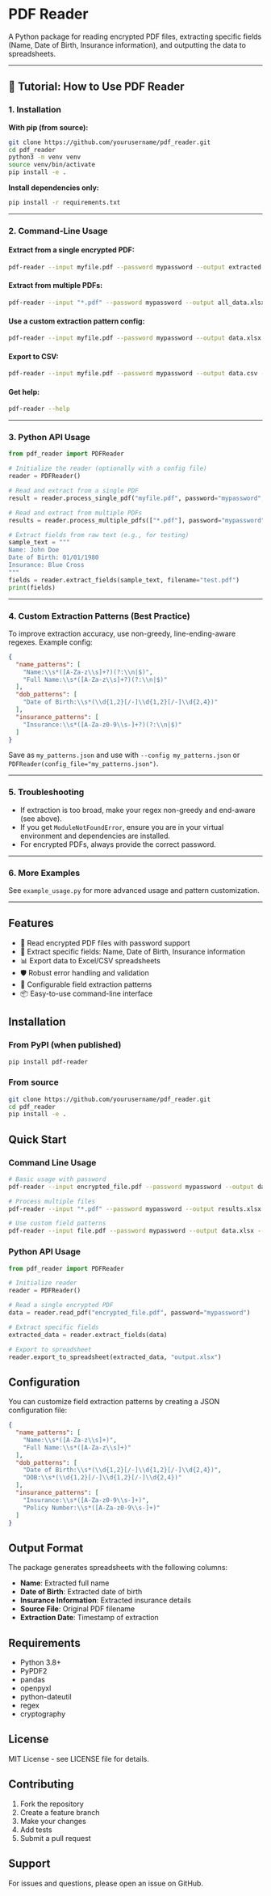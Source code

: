 # PDF Reader

A Python package for reading encrypted PDF files, extracting specific fields (Name, Date of Birth, Insurance information), and outputting the data to spreadsheets.

---

## 📖 Tutorial: How to Use PDF Reader

### 1. Installation

**With pip (from source):**
```bash
git clone https://github.com/yourusername/pdf_reader.git
cd pdf_reader
python3 -m venv venv
source venv/bin/activate
pip install -e .
```

**Install dependencies only:**
```bash
pip install -r requirements.txt
```

---

### 2. Command-Line Usage

#### **Extract from a single encrypted PDF:**
```bash
pdf-reader --input myfile.pdf --password mypassword --output extracted.xlsx
```

#### **Extract from multiple PDFs:**
```bash
pdf-reader --input "*.pdf" --password mypassword --output all_data.xlsx
```

#### **Use a custom extraction pattern config:**
```bash
pdf-reader --input myfile.pdf --password mypassword --output data.xlsx --config my_patterns.json
```

#### **Export to CSV:**
```bash
pdf-reader --input myfile.pdf --password mypassword --output data.csv --format csv
```

#### **Get help:**
```bash
pdf-reader --help
```

---

### 3. Python API Usage

```python
from pdf_reader import PDFReader

# Initialize the reader (optionally with a config file)
reader = PDFReader()

# Read and extract from a single PDF
result = reader.process_single_pdf("myfile.pdf", password="mypassword", output_file="output.xlsx")

# Read and extract from multiple PDFs
results = reader.process_multiple_pdfs(["*.pdf"], password="mypassword", output_file="all_data.xlsx")

# Extract fields from raw text (e.g., for testing)
sample_text = """
Name: John Doe
Date of Birth: 01/01/1980
Insurance: Blue Cross
"""
fields = reader.extract_fields(sample_text, filename="test.pdf")
print(fields)
```

---

### 4. Custom Extraction Patterns (Best Practice)

To improve extraction accuracy, use non-greedy, line-ending-aware regexes. Example config:

```json
{
  "name_patterns": [
    "Name:\\s*([A-Za-z\\s]+?)(?:\\n|$)",
    "Full Name:\\s*([A-Za-z\\s]+?)(?:\\n|$)"
  ],
  "dob_patterns": [
    "Date of Birth:\\s*(\\d{1,2}[/-]\\d{1,2}[/-]\\d{2,4})"
  ],
  "insurance_patterns": [
    "Insurance:\\s*([A-Za-z0-9\\s-]+?)(?:\\n|$)"
  ]
}
```

Save as `my_patterns.json` and use with `--config my_patterns.json` or `PDFReader(config_file="my_patterns.json")`.

---

### 5. Troubleshooting
- If extraction is too broad, make your regex non-greedy and end-aware (see above).
- If you get `ModuleNotFoundError`, ensure you are in your virtual environment and dependencies are installed.
- For encrypted PDFs, always provide the correct password.

---

### 6. More Examples
See `example_usage.py` for more advanced usage and pattern customization.

---

## Features

- 🔐 Read encrypted PDF files with password support
- 📝 Extract specific fields: Name, Date of Birth, Insurance information
- 📊 Export data to Excel/CSV spreadsheets
- 🛡️ Robust error handling and validation
- 🎯 Configurable field extraction patterns
- 📦 Easy-to-use command-line interface

## Installation

### From PyPI (when published)
```bash
pip install pdf-reader
```

### From source
```bash
git clone https://github.com/yourusername/pdf_reader.git
cd pdf_reader
pip install -e .
```

## Quick Start

### Command Line Usage

```bash
# Basic usage with password
pdf-reader --input encrypted_file.pdf --password mypassword --output data.xlsx

# Process multiple files
pdf-reader --input "*.pdf" --password mypassword --output results.xlsx

# Use custom field patterns
pdf-reader --input file.pdf --password mypassword --output data.xlsx --config custom_patterns.json
```

### Python API Usage

```python
from pdf_reader import PDFReader

# Initialize reader
reader = PDFReader()

# Read a single encrypted PDF
data = reader.read_pdf("encrypted_file.pdf", password="mypassword")

# Extract specific fields
extracted_data = reader.extract_fields(data)

# Export to spreadsheet
reader.export_to_spreadsheet(extracted_data, "output.xlsx")
```

## Configuration

You can customize field extraction patterns by creating a JSON configuration file:

```json
{
  "name_patterns": [
    "Name:\\s*([A-Za-z\\s]+)",
    "Full Name:\\s*([A-Za-z\\s]+)"
  ],
  "dob_patterns": [
    "Date of Birth:\\s*(\\d{1,2}[/-]\\d{1,2}[/-]\\d{2,4})",
    "DOB:\\s*(\\d{1,2}[/-]\\d{1,2}[/-]\\d{2,4})"
  ],
  "insurance_patterns": [
    "Insurance:\\s*([A-Za-z0-9\\s-]+)",
    "Policy Number:\\s*([A-Za-z0-9\\s-]+)"
  ]
}
```

## Output Format

The package generates spreadsheets with the following columns:
- **Name**: Extracted full name
- **Date of Birth**: Extracted date of birth
- **Insurance Information**: Extracted insurance details
- **Source File**: Original PDF filename
- **Extraction Date**: Timestamp of extraction

## Requirements

- Python 3.8+
- PyPDF2
- pandas
- openpyxl
- python-dateutil
- regex
- cryptography

## License

MIT License - see LICENSE file for details.

## Contributing

1. Fork the repository
2. Create a feature branch
3. Make your changes
4. Add tests
5. Submit a pull request

## Support

For issues and questions, please open an issue on GitHub. 